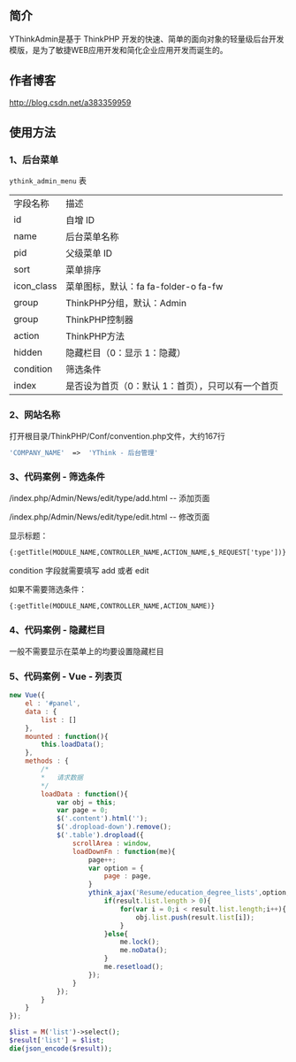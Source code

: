 ﻿## 简介

YThinkAdmin是基于 ThinkPHP 开发的快速、简单的面向对象的轻量级后台开发模版，是为了敏捷WEB应用开发和简化企业应用开发而诞生的。

## 作者博客

http://blog.csdn.net/a383359959

## 使用方法

### 1、后台菜单

`ythink_admin_menu` 表

<table>
    <tr>
        <td>字段名称</td>
        <td>描述</td>
    </tr>
    <tr>
        <td>id</td>
        <td>自增 ID</td>
    </tr>
    <tr>
        <td>name</td>
        <td>后台菜单名称</td>
    </tr>
    <tr>
        <td>pid</td>
        <td>父级菜单 ID</td>
    </tr>
    <tr>
        <td>sort</td>
        <td>菜单排序</td>
    </tr>
    <tr>
        <td>icon_class</td>
        <td>菜单图标，默认：fa fa-folder-o fa-fw</td>
    </tr>
    <tr>
        <td>group</td>
        <td>ThinkPHP分组，默认：Admin</td>
    </tr>
    <tr>
        <td>group</td>
        <td>ThinkPHP控制器</td>
    </tr>
    <tr>
        <td>action</td>
        <td>ThinkPHP方法</td>
    </tr>
    <tr>
        <td>hidden</td>
        <td>隐藏栏目（0：显示 1：隐藏）</td>
    </tr>
    <tr>
        <td>condition</td>
        <td>筛选条件</td>
    </tr>
    <tr>
        <td>index</td>
        <td>是否设为首页（0：默认 1：首页），只可以有一个首页</td>
    </tr>
</table>

### 2、网站名称

打开根目录/ThinkPHP/Conf/convention.php文件，大约167行

```php
'COMPANY_NAME'  =>  'YThink - 后台管理'
```

### 3、代码案例 - 筛选条件

/index.php/Admin/News/edit/type/add.html -- 添加页面

/index.php/Admin/News/edit/type/edit.html -- 修改页面

显示标题：

```html
{:getTitle(MODULE_NAME,CONTROLLER_NAME,ACTION_NAME,$_REQUEST['type'])}
```

condition 字段就需要填写 add 或者 edit

如果不需要筛选条件：

```html
{:getTitle(MODULE_NAME,CONTROLLER_NAME,ACTION_NAME)}
```
    
### 4、代码案例 - 隐藏栏目

一般不需要显示在菜单上的均要设置隐藏栏目

### 5、代码案例 - Vue - 列表页

```javascript
new Vue({
    el : '#panel',
    data : {
        list : []
    },
    mounted : function(){
        this.loadData();
    },
    methods : {
        /*
        *   请求数据
        */
        loadData : function(){
            var obj = this;
            var page = 0;
            $('.content').html('');
            $('.dropload-down').remove();
            $('.table').dropload({
                scrollArea : window,
                loadDownFn : function(me){
                    page++;
                    var option = {
                        page : page,
                    }
                    ythink_ajax('Resume/education_degree_lists',option,function(result){
                        if(result.list.length > 0){
                            for(var i = 0;i < result.list.length;i++){
                                obj.list.push(result.list[i]);
                            }
                        }else{
                            me.lock();
                            me.noData();
                        }
                        me.resetload();
                    });
                }
            });
        }
    }
});
```
```php
$list = M('list')->select();
$result['list'] = $list;
die(json_encode($result));
```